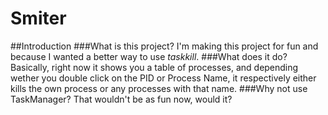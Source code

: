 # Smiter
##Introduction
###What is this project?
I'm making this project for fun and because I wanted a better way to use *taskkill*.
###What does it do?
Basically, right now it shows you a table of processes, and depending wether you double click on the PID or Process Name, it respectively either kills the own process or any processes with that name.
###Why not use TaskManager?
That wouldn't be as fun now, would it?
